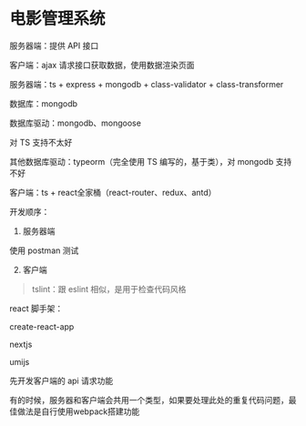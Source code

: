# 电影管理系统

服务器端：提供 API 接口

客户端：ajax 请求接口获取数据，使用数据渲染页面

服务器端：ts + express + mongodb + class-validator + class-transformer

数据库：mongodb

数据库驱动：mongodb、mongoose

对 TS 支持不太好

其他数据库驱动：typeorm（完全使用 TS 编写的，基于类），对 mongodb 支持不好

客户端：ts + react全家桶（react-router、redux、antd）

开发顺序：
1. 服务器端

使用 postman 测试

2. 客户端

> tslint：跟 eslint 相似，是用于检查代码风格

react 脚手架：

create-react-app

nextjs

umijs

先开发客户端的 api 请求功能

有的时候，服务器和客户端会共用一个类型，如果要处理此处的重复代码问题，最佳做法是自行使用webpack搭建功能